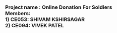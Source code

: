 <h3>Project name : Online Donation For Soldiers<br>
  Members: <br>
  1) CE053: SHIVAM KSHIRSAGAR<br>
  2) CE094: VIVEK PATEL<br>
  </h3>
